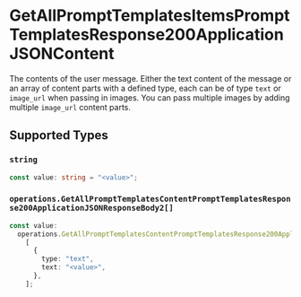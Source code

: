 # GetAllPromptTemplatesItemsPromptTemplatesResponse200ApplicationJSONContent

The contents of the user message. Either the text content of the message or an array of content parts with a defined type, each can be of type `text` or `image_url` when passing in images. You can pass multiple images by adding multiple `image_url` content parts. 


## Supported Types

### `string`

```typescript
const value: string = "<value>";
```

### `operations.GetAllPromptTemplatesContentPromptTemplatesResponse200ApplicationJSONResponseBody2[]`

```typescript
const value:
  operations.GetAllPromptTemplatesContentPromptTemplatesResponse200ApplicationJSONResponseBody2[] =
    [
      {
        type: "text",
        text: "<value>",
      },
    ];
```

